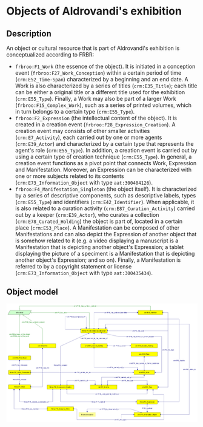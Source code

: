# Objects of Aldrovandi's exhibition

## Description
An object or cultural resource that is part of Aldrovandi's exhibition is conceptualized according to FRBR: 
* `frbroo:F1_Work` (the essence of the object). It is initiated in a conception event (`frbroo:F27_Work_Conception`) within a certain period of time (`crm:E52_Time-Span`) characterized by a beginning and an end date. A Work is also characterized by a series of titles (`crm:E35_Title`); each title can be either a original title or a different title used for the exhibition (`crm:E55_Type`). Finally, a Work may also be part of a larger Work (`frbroo:F15_Complex_Work`), such as a series of printed volumes, which in turn belongs to a certain type (`crm:E55_Type`).
* `frbroo:F2_Expression` (the intellectual content of the object). It is created in a creation event (`frbroo:F28_Expression_Creation`). A creation event may consists of other smaller activities (`crm:E7_Activity`), each carried out by one or more agents (`crm:E39_Actor`) and characterized by a certain type that represents the agent's role (`crm:E55_Type`). In addition, a creation event is carried out by using a certain type of creation technique (`crm:E55_Type`). In general, a creation event functions as a pivot point that connects Work, Expression and Manifestation. Moreover, an Expression can be characterized with one or more subjects related to its contents (`crm:E73_Information_Object` with type `aat:300404126`).
* `frbroo:F4_Manifestation_Singleton` (the object itself). It is characterized by a series of descriptive components, such as descriptive labels, types (`crm:E55_Type`) and identifiers (`crm:E42_Identifier`). When applicable, it is also related to a curation activity (`crm:E87_Curation_Activity`) carried out by a keeper (`crm:E39_Actor`), who curates a collection (`crm:E78_Curated_Holding`) the object is part of, located in a certain place (`crm:E53_Place`). A Manifestation can be composed of other Manifestations and can also depict the Expression of another object that is somehow related to it (e.g. a video displaying a manuscript is a Manifestation that is depicting another object's Expression; a tablet displaying the picture of a speciment is a Manifestation that is depicting another object's Expression; and so on). Finally, a Manifestation is referred to by a copyright statement or license (`crm:E73_Information_Object` with type `aat:300435434`). 

## Object model
![Object model](diagrams\object-model.png)
